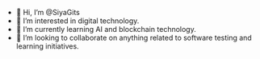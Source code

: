 - 👋 Hi, I’m @SiyaGits
- 👀 I’m interested in digital technology.
- 🌱 I’m currently learning AI and blockchain technology.
- 💞️ I’m looking to collaborate on anything related to software testing and learning initiatives.


<!---
SiyaGits/SiyaGits is a ✨ special ✨ repository because its `README.md` (this file) appears on your GitHub profile.
You can click the Preview link to take a look at your changes.
--->
